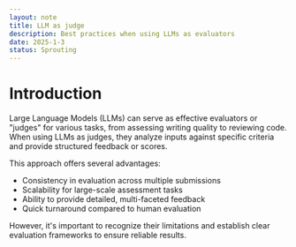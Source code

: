 ```yaml
---
layout: note
title: LLM as judge
description: Best practices when using LLMs as evaluators
date: 2025-1-3
status: Sprouting
---
```


# Introduction

Large Language Models (LLMs) can serve as effective evaluators or "judges" for various tasks, from assessing writing quality to reviewing code. When using LLMs as judges, they analyze inputs against specific criteria and provide structured feedback or scores.

This approach offers several advantages:
- Consistency in evaluation across multiple submissions
- Scalability for large-scale assessment tasks
- Ability to provide detailed, multi-faceted feedback
- Quick turnaround compared to human evaluation

However, it's important to recognize their limitations and establish clear evaluation frameworks to ensure reliable results.
